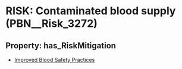 # RISK: __Contaminated blood supply__ (PBN__Risk_3272)

## Property: has_RiskMitigation

* [Improved Blood Safety Practices](PBN__Mitigation_1862)

